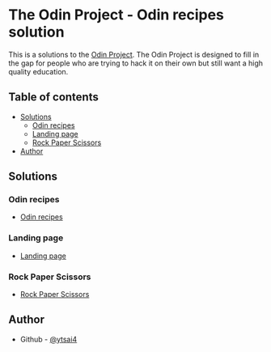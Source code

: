 # The Odin Project - Odin recipes solution

This is a solutions to the [Odin Project](https://www.theodinproject.com/about). The Odin Project is designed to fill in the gap for people who are trying to hack it on their own but still want a high quality education.

## Table of contents

- [Solutions](#solutions)
  - [Odin recipes](#odin-recipes)
  - [Landing page](#landing-page)
  - [Rock Paper Scissors](#rock-paper-scissors)
- [Author](#author)

## Solutions

### Odin recipes

- [Odin recipes](https://github.com/ytsai4/OdinProject/tree/master/odin-recipes)

### Landing page

- [Landing page](https://github.com/ytsai4/OdinProject/tree/master/landing-page)

### Rock Paper Scissors

- [Rock Paper Scissors](https://github.com/ytsai4/OdinProject/tree/master/rock-paper-scissors)

## Author

- Github - [@ytsai4](https://github.com/ytsai4)
